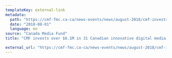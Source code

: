 ```yaml
---
templateKey: external-link
metadata:
  path: "https://cmf-fmc.ca-ca/news-events/news/august-2018/cmf-invests-over-$6-1m-in-31-canadian-innovative-d"
  date: "2018-08-01"
  language: en
source: "Canada Media Fund"
title: "CMF invests over $6.1M in 31 Canadian innovative digital media projects"

external_url: "https://cmf-fmc.ca-ca/news-events/news/august-2018/cmf-invests-over-$6-1m-in-31-canadian-innovative-d"
---
```

